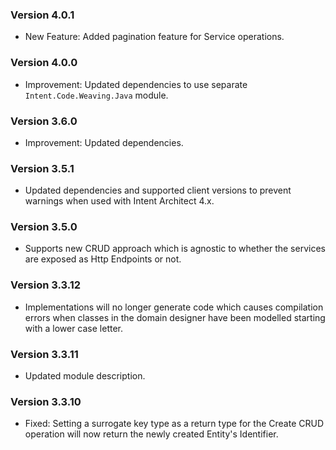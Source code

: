 ### Version 4.0.1

- New Feature: Added pagination feature for Service operations.

### Version 4.0.0

- Improvement: Updated dependencies to use separate `Intent.Code.Weaving.Java` module.

### Version 3.6.0

- Improvement: Updated dependencies.

### Version 3.5.1

- Updated dependencies and supported client versions to prevent warnings when used with Intent Architect 4.x.

### Version 3.5.0

- Supports new CRUD approach which is agnostic to whether the services are exposed as Http Endpoints or not.

### Version 3.3.12

- Implementations will no longer generate code which causes compilation errors when classes in the domain designer have been modelled starting with a lower case letter.

### Version 3.3.11

- Updated module description.

### Version 3.3.10

- Fixed: Setting a surrogate key type as a return type for the Create CRUD operation will now return the newly created Entity's Identifier.
